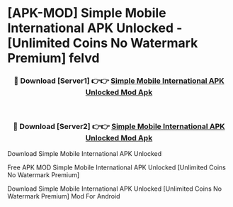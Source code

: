 # [APK-MOD] Simple Mobile International APK Unlocked - [Unlimited Coins No Watermark Premium] felvd



<div align="center">
<h3>🔴 Download [Server1] 👉👉 <a href="https://momento.my/?title=Simple_Mobile_International_APK_Unlocked">Simple Mobile International APK Unlocked Mod Apk</a></h3><br>

<h3>🔴 Download [Server2] 👉👉 <a href="https://momento.my/?title=Simple_Mobile_International_APK_Unlocked">Simple Mobile International APK Unlocked Mod Apk</a></h3>
</div>



Download Simple Mobile International APK Unlocked 

Free APK MOD Simple Mobile International APK Unlocked [Unlimited Coins No Watermark Premium]

Download Simple Mobile International APK Unlocked [Unlimited Coins No Watermark Premium] Mod For Android
